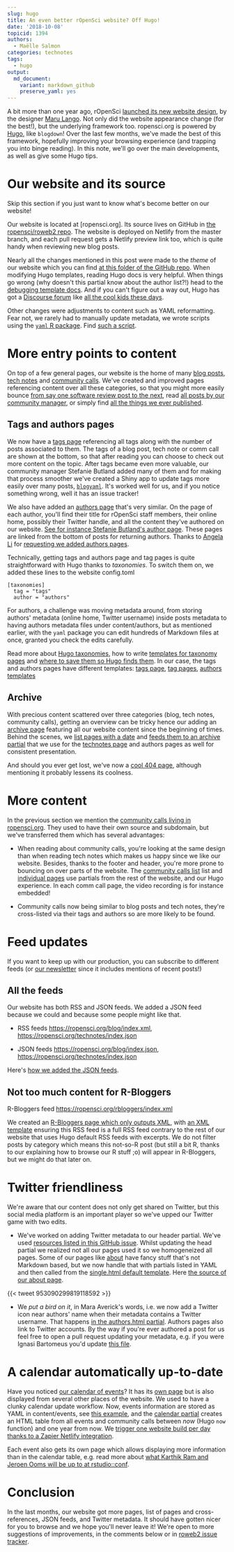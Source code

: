 ```yaml
---
slug: hugo
title: An even better rOpenSci website? Off Hugo!
date: '2018-10-08'
topicid: 1394
authors:
  - Maëlle Salmon
categories: technotes
tags:
  - hugo
output:
  md_document:
    variant: markdown_github
    preserve_yaml: yes
---
```


A bit more than one year ago, rOpenSci [launched its new website design](https://twitter.com/rOpenSci/status/925036483383148545), by the designer [Maru Lango](https://www.marulango.com/). Not only did the website appearance change (for the best!), but the underlying framework too. ropensci.org is powered by [Hugo](https://gohugo.io/), like `blogdown`! Over the last few months, we've made the best of this framework, hopefully improving your browsing experience (and trapping you into binge reading). In this note, we'll go over the main developments, as well as give some Hugo tips. 

# Our website and its source

Skip this section if you just want to know what's become better on our website!

Our website is located at [ropensci.org]. Its source lives on GitHub in [the ropensci/roweb2 repo](https://github.com/ropensci/roweb2/). The website is deployed on Netlify from the master branch, and each pull request gets a Netlify preview link too, which is quite handy when reviewing new blog posts.

Nearly all the changes mentioned in this post were made to the _theme_ of our website which you can find [at this folder of the GitHub repo](https://github.com/ropensci/roweb2/tree/master/themes/ropensci/layouts). When modifying Hugo templates, reading Hugo docs is very helpful. When things go wrong (why doesn't this partial know about the author list?!) head to the [debugging template docs](https://gohugo.io/templates/template-debugging/). And if you can't figure out a way out, Hugo has got a [Discourse forum](https://discourse.gohugo.io/) like [all the cool kids these days](https://discuss.ropensci.org/).

Other changes were adjustments to content such as YAML reformatting. Fear not, we rarely had to manually update metadata, we wrote scripts using the [`yaml` R package](https://cran.r-project.org/web/packages/yaml/index.html). Find [such a script](https://github.com/ropensci/roweb2/issues/197#issuecomment-394264824).

# More entry points to content

On top of a few general pages, our website is the home of many [blog posts](/blog), [tech notes](/technotes) and [community calls](/commcalls). We've created and improved pages referencing content over all these categories, so that you might more easily bounce [from say one software review post to the next](/tags/software-review), read [all posts by our community manager](/authors/stefanie-butland), or simply find [all the things we ever published](/archive).

## Tags and authors pages

We now have a [tags page](/tags) referencing all tags along with the number of posts associated to them. The tags of a blog post, tech note or comm call are shown at the bottom, so that after reading you can choose to check out more content on the topic. After tags became even more valuable, our community manager Stefanie Butland added many of them and for making that process smoother we've created a Shiny app to update tags more easily over many posts, [`blogyaml`](https://github.com/ropenscilabs/blogyaml). It's worked well for us, and if you notice something wrong, well it has an issue tracker!

We also have added an [authors page](/authors) that's very similar. On the page of each author, you'll find their title for rOpenSci staff members, their online home, possibly their Twitter handle, and all the content they've authored on our website. [See for instance Stefanie Butland's author page](authors/stefanie-butland). These pages are linked from the bottom of posts for returning authors. Thanks to [Angela Li](https://angela-li.github.io/) for [requesting we added authors pages](https://github.com/ropensci/roweb2/issues/365).

Technically, getting tags and authors page and tag pages is quite straightforward with Hugo thanks to _taxonomies_. To switch them on, we added these lines to the website config.toml

```
[taxonomies]
  tag = "tags"
  author = "authors"
```

For authors, a challenge was moving metadata around, from storing authors' metadata (online home, Twitter username) inside posts metadata to having authors metadata files under content/authors, but as mentioned earlier, with the `yaml` package you can edit hundreds of Markdown files at once, granted you check the edits carefully.

Read more about [Hugo taxonomies](https://gohugo.io/content-management/taxonomies/), how to write [templates for taxonomy pages](https://gohugo.io/templates/taxonomy-templates/) and [where to save them so Hugo finds them](https://gohugo.io/templates/lookup-order/#examples-layout-lookup-for-taxonomy-list-pages). In our case, the tags and authors pages have different templates: [tags page](https://github.com/ropensci/roweb2/blob/master/themes/ropensci/layouts/_default/terms.html), [tag pages](https://github.com/ropensci/roweb2/blob/master/themes/ropensci/layouts/taxonomy/tag.html), [authors templates](https://github.com/ropensci/roweb2/tree/master/themes/ropensci/layouts/authors)

## Archive

With precious content scattered over three categories (blog, tech notes, community calls), getting an overview can be tricky hence our adding an [archive page](/archive) featuring all our website content since the beginning of times. Behind the scenes, we [list pages with a date](https://github.com/ropensci/roweb2/blob/master/themes/ropensci/layouts/_default/single.html#L29) and [feeds them to an archive partial](https://github.com/ropensci/roweb2/blob/master/themes/ropensci/layouts/partials/archive.html) that we use for the [technotes page](/technotes) and authors pages as well for consistent presentation.

And should you ever get lost, we've now a [cool 404 page](/404), although mentioning it probably lessens its coolness.

# More content

In the previous section we mention the [community calls living in ropensci.org](/commcalls). They used to have their own source and subdomain, but we've transferred them which has several advantages:

* When reading about community calls, you're looking at the same design than when reading tech notes which makes us happy since we like our website. Besides, thanks to the footer and header, you're more prone to bouncing on over parts of the website. The [community calls list](/commcalls) list and [individual pages](https://ropensci.org/commcalls/2018-12-18/) use partials from the rest of the website, and our Hugo experience. In each comm call page, the video recording is for instance embedded!

* Community calls now being similar to blog posts and tech notes, they're cross-listed via their tags and authors so are more likely to be found.

# Feed updates

If you want to keep up with our production, you can subscribe to different feeds (or [our newsletter](https://news.ropensci.org/) since it includes mentions of recent posts!)

## All the feeds

Our website has both RSS and JSON feeds. We added a JSON feed because we could and because some people might like that. 

* RSS feeds https://ropensci.org/blog/index.xml, https://ropensci.org/technotes/index.json

* JSON feeds https://ropensci.org/blog/index.json, https://ropensci.org/technotes/index.json

Here's [how we added the JSON feeds](https://github.com/ropensci/roweb2/pull/315).

## Not too much content for R-Bloggers

R-Bloggers feed https://ropensci.org/rbloggers/index.xml

We created an [R-Bloggers page which only outputs XML](https://github.com/ropensci/roweb2/blob/master/content/rbloggers/_index.md), with [an XML template](https://github.com/ropensci/roweb2/blob/master/themes/ropensci/layouts/rbloggers/rss.xml) ensuring this RSS feed is a full RSS feed contrary to the rest of our website that uses Hugo default RSS feeds with excerpts. We do not filter posts by category which means this not-so-R post (but still a bit R, thanks to our explaining how to browse our R stuff ;o) will appear in R-Bloggers, but we might do that later on.

# Twitter friendliness

We're aware that our content does not only get shared on Twitter, but this social media platform is an important player so we've upped our Twitter game with two edits.

* We've worked on adding Twitter metadata to our header partial. We've used [resources listed in this GitHub issue](https://github.com/ropensci/roweb2/issues/290#issue-367542204). Whilst updating the head partial we realized not all our pages used it so we homogeneized all pages. Some of our pages like [about](/about) have fancy stuff that's not Markdown based, but we now handle that with partials listed in YAML and then called from the [single.html default template](https://github.com/ropensci/roweb2/blob/master/themes/ropensci/layouts/_default/single.html). Here [the source of our about page](https://github.com/ropensci/roweb2/blob/master/content/about.md).

{{< tweet 953090299819118592 >}}

* We _put a bird on it_, in Mara Averick's words, i.e. we now add a Twitter icon near authors' name when their metadata contains a Twitter username. That happens [in the authors.html partial](https://github.com/ropensci/roweb2/blob/master/themes/ropensci/layouts/partials/authors.html). Authors pages also link to Twitter accounts. By the way if you're ever authored a post for us feel free to open a pull request updating your metadata, e.g. if you were Ignasi Bartomeus you'd update [this file](https://github.com/ropensci/roweb2/blob/master/content/authors/ignasi-bartomeus/_index.md).

# A calendar automatically up-to-date

Have you noticed [our calendar of events](/events)? It has its [own page](/events) but is also displayed from several other places of the website. We used to have a clunky calendar update workflow. Now, events information are stored as YAML in content/events, see [this example](https://github.com/ropensci/roweb2/blob/master/content/events/2019-01-15-rstudioconf.md), and the [calendar partial](https://github.com/ropensci/roweb2/blob/master/themes/ropensci/layouts/partials/calendar.html) creates an HTML table from all events and community calls between _now_ (Hugo `now` function) and one year from now. We [trigger one website build per day thanks to a Zapier Netlify integration](https://zapier.com/apps/netlify/integrations). 

Each event also gets its own page which allows displaying more information than in the calendar table, e.g. read more about [what Karthik Ram and Jeroen Ooms will be up to at rstudio::conf](https://ropensci.org/events/2019-01-15-rstudioconf/).

# Conclusion

In the last months, our website got more pages, list of pages and cross-references, JSON feeds, and Twitter metadata. It should have gotten nicer for you to browse and we hope you'll never leave it! We're open to more suggestions of improvements, in the comments below or in [roweb2 issue tracker](https://github.com/ropensci/roweb2/).